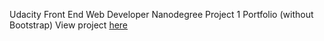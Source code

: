 Udacity Front End Web Developer Nanodegree Project 1
Portfolio (without Bootstrap)
View project [here](http://andrewcockerham.github.io/NanodegreeP1/)